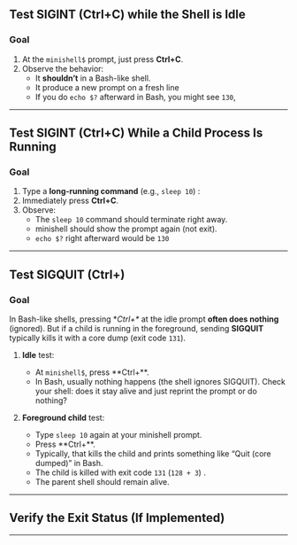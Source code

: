 
## Test SIGINT (Ctrl+C) while the Shell is **Idle**

### Goal
1. At the `minishell$` prompt, just press **Ctrl+C**.
2. Observe the behavior:
   - It **shouldn’t** in a Bash-like shell.
   - It produce a new prompt on a fresh line 
   - If you do `echo $?` afterward in Bash, you might see `130`, 

---

## Test SIGINT (Ctrl+C) **While a Child Process Is Running**

### Goal
1. Type a **long-running command** (e.g., `sleep 10`) :
2. Immediately press **Ctrl+C**.
3. Observe:
   - The `sleep 10` command should terminate right away.
   - minishell should show the prompt again (not exit).
   - `echo $?` right afterward would be `130`

---

## Test SIGQUIT (Ctrl+\)

### Goal
In Bash-like shells, pressing **Ctrl+\** at the idle prompt **often does nothing** (ignored). 
But if a child is running in the foreground, 
sending **SIGQUIT** typically kills it with a core dump (exit code `131`).

1. **Idle** test:
   - At `minishell$`, press **Ctrl+\**.
   - In Bash, usually nothing happens (the shell ignores SIGQUIT). 
   Check your shell: does it stay alive and just reprint the prompt or do nothing?

2. **Foreground child** test:
   - Type `sleep 10` again at your minishell prompt.
   - Press **Ctrl+\**.
   - Typically, that kills the child and prints something like “Quit (core dumped)” in Bash. 
   - The child is killed with exit code `131` (`128 + 3`) .  
   - The parent shell should remain alive.

---

## Verify the Exit Status (If Implemented)
<!-- 
If your shell stores the last command’s exit status in something like `$?`, 
you can test it by running something like:

1. **After** you kill `sleep 10` with Ctrl+C:
   ```bash
   minishell$ echo $?
   ```
   or however you retrieve your last status in your mini-shell. 
   - You might expect **130**.

2. **After** you kill `sleep 10` with Ctrl+\:
   ```bash
   minishell$ echo $?
   ```
   - You might expect **131**.
-->

---